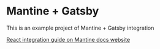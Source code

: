 # Mantine + Gatsby

This is an example project of Mantine + Gatsby integration

[React integration guide on Mantine docs website](https://mantine.dev/guides/ssr/)

